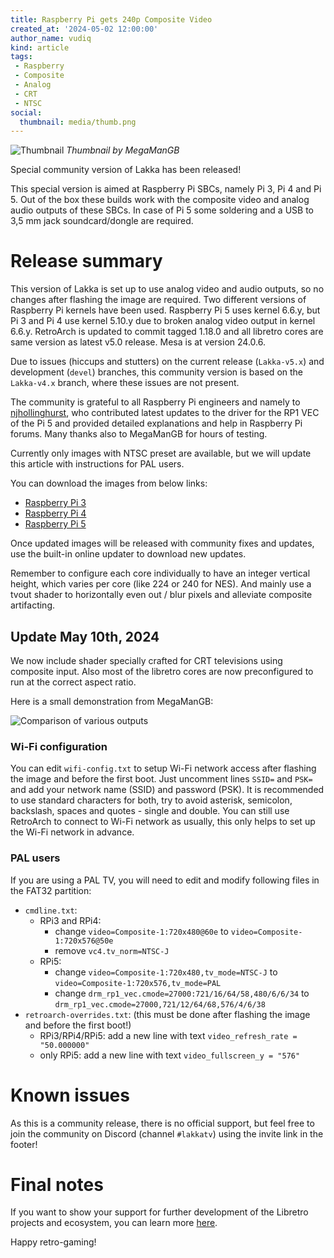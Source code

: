 ```yaml
---
title: Raspberry Pi gets 240p Composite Video
created_at: '2024-05-02 12:00:00'
author_name: vudiq
kind: article
tags:
 - Raspberry
 - Composite
 - Analog
 - CRT
 - NTSC
social:
  thumbnail: media/thumb.png
---
```


![Thumbnail](media/thumb.png)
_Thumbnail by MegaManGB_


Special community version of Lakka has been released!

This special version is aimed at Raspberry Pi SBCs, namely Pi 3, Pi 4 and Pi 5. Out of the box these builds work with the composite video and analog audio outputs of these SBCs. In case of Pi 5 some soldering and a USB to 3,5 mm jack soundcard/dongle are required.

# Release summary

This version of Lakka is set up to use analog video and audio outputs, so no changes after flashing the image are required. Two different versions of Raspberry Pi kernels have been used. Raspberry Pi 5 uses kernel 6.6.y, but Pi 3 and Pi 4 use kernel 5.10.y due to broken analog video output in kernel 6.6.y. RetroArch is updated to commit tagged 1.18.0 and all libretro cores are same version as latest v5.0 release. Mesa is at version 24.0.6.

Due to issues (hiccups and stutters) on the current release (`Lakka-v5.x`) and development (`devel`) branches, this community version is based on the `Lakka-v4.x` branch, where these issues are not present.

The community is grateful to all Raspberry Pi engineers and namely to [njhollinghurst](https://github.com/njhollinghurst), who contributed latest updates to the driver for the RP1 VEC of the Pi 5 and provided detailed explanations and help in Raspberry Pi forums. Many thanks also to MegaManGB for hours of testing.

Currently only images with NTSC preset are available, but we will update this article with instructions for PAL users.

You can download the images from below links:

- [Raspberry Pi 3](https://nightly.builds.lakka.tv/members/vudiq/RPi-Composite/RPi3-Composite.aarch64/Lakka-RPi3-Composite.aarch64-20240510-7a626a4.img.gz)
- [Raspberry Pi 4](https://nightly.builds.lakka.tv/members/vudiq/RPi-Composite/RPi4-Composite.aarch64/Lakka-RPi4-Composite.aarch64-20240510-7a626a4.img.gz)
- [Raspberry Pi 5](https://nightly.builds.lakka.tv/members/vudiq/RPi-Composite/RPi5-Composite.aarch64/Lakka-RPi5-Composite.aarch64-20240510-7a626a4.img.gz)

Once updated images will be released with community fixes and updates, use the built-in online updater to download new updates.

Remember to configure each core individually to have an integer vertical height, which varies per core (like 224 or 240 for NES). And mainly use a tvout shader to horizontally even out / blur pixels and alleviate composite artifacting.

## Update May 10th, 2024

We now include shader specially crafted for CRT televisions using composite input. Also most of the libretro cores are now preconfigured to run at the correct aspect ratio.

Here is a small demonstration from MegaManGB:

![Comparison of various outputs](media/compare.png)

### Wi-Fi configuration

You can edit `wifi-config.txt` to setup Wi-Fi network access after flashing the image and before the first boot. Just uncomment lines `SSID=` and `PSK=` and add your network name (SSID) and password (PSK). It is recommended to use standard characters for both, try to avoid asterisk, semicolon, backslash, spaces and quotes - single and double. You can still use RetroArch to connect to Wi-Fi network as usually, this only helps to set up the Wi-Fi network in advance.

### PAL users

If you are using a PAL TV, you will need to edit and modify following files in the FAT32 partition:

- `cmdline.txt`:
  - RPi3 and RPi4:
    - change `video=Composite-1:720x480@60e` to `video=Composite-1:720x576@50e`
    - remove `vc4.tv_norm=NTSC-J`
  - RPi5:
    - change `video=Composite-1:720x480,tv_mode=NTSC-J` to `video=Composite-1:720x576,tv_mode=PAL`
    - change `drm_rp1_vec.cmode=27000:721/16/64/58,480/6/6/34` to `drm_rp1_vec.cmode=27000,721/12/64/68,576/4/6/38`
- `retroarch-overrides.txt`: (this must be done after flashing the image and before the first boot!)
  - RPi3/RPi4/RPi5: add a new line with text `video_refresh_rate = "50.000000"`
  - only RPi5: add a new line with text `video_fullscreen_y = "576"`

# Known issues

As this is a community release, there is no official support, but feel free to join the community on Discord (channel `#lakkatv`) using the invite link in the footer!

# Final notes

If you want to show your support for further development of the Libretro projects and ecosystem, you can learn more [here](https://retroarch.com/index.php?page=donate).

Happy retro-gaming!
